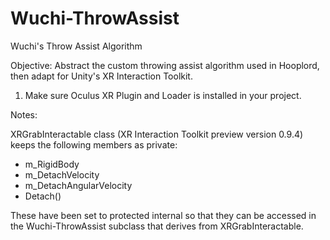 # Wuchi-ThrowAssist
 Wuchi's Throw Assist Algorithm
 
 Objective: Abstract the custom throwing assist algorithm used in Hooplord, then adapt for Unity's XR Interaction Toolkit.

1. Make sure Oculus XR Plugin and Loader is installed in your project.


Notes:

XRGrabInteractable class (XR Interaction Toolkit preview version 0.9.4) keeps the following members as private:

- m_RigidBody
- m_DetachVelocity
- m_DetachAngularVelocity
- Detach()

These have been set to protected internal so that they can be accessed in the Wuchi-ThrowAssist subclass that derives from XRGrabInteractable.
